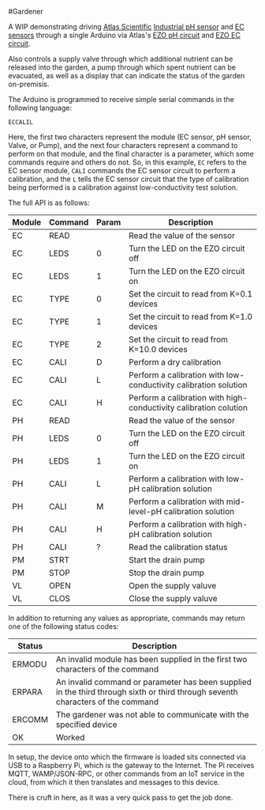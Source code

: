 #Gardener

A WIP demonstrating driving [Atlas Scientific](http://www.atlas-scientific.com/) [Industrial pH sensor](http://www.atlas-scientific.com/product_pages/probes/industrial_ph_probe.html) and [EC sensors](http://www.atlas-scientific.com/product_pages/kits/ec_k0_1_kit.html) through a single Arduino via Atlas's [EZO pH circuit](http://www.atlas-scientific.com/product_pages/circuits/ezo_ph.html) and [EZO EC circuit](http://www.atlas-scientific.com/product_pages/circuits/ezo_ec.html).

Also controls a supply valve through which additional nutrient can be released into the garden, a pump through which spent nutrient can be evacuated, as well as a display that can indicate the status of the garden on-premisis.

The Arduino is programmed to receive simple serial commands in the following language:

```
ECCALIL
```

Here, the first two characters represent the module (EC sensor, pH sensor, Valve, or Pump), and the next four characters represent a command to perform on that module, and the final character is a parameter, which some commands require and others do not. So, in this example, `EC` refers to the EC sensor module, `CALI` commands the EC sensor circuit to perform a calibration, and the `L` tells the EC sensor circuit that the type of calibration being performed is a calibration against low-conductivity test solution.

The full API is as follows:


Module | Command | Param   | Description                                                             
-------|---------|---------|-------------------------------------------------------------------------
EC     | READ    |         | Read the value of the sensor                                            
EC     | LEDS    | 0       | Turn the LED on the EZO circuit off
EC     | LEDS    | 1       | Turn the LED on the EZO circuit on
EC     | TYPE    | 0       | Set the circuit to read from K=0.1 devices
EC     | TYPE    | 1       | Set the circuit to read from K=1.0 devices
EC     | TYPE    | 2       | Set the circuit to read from K=10.0 devices
EC     | CALI    | D       | Perform a dry calibration
EC     | CALI    | L       | Perform a calibration with low-conductivity calibration solution
EC     | CALI    | H       | Perform a calibration with high-conductivity calibration colution
PH     | READ    |         | Read the value of the sensor
PH     | LEDS    | 0       | Turn the LED on the EZO circuit off
PH     | LEDS    | 1       | Turn the LED on the EZO circuit on
PH     | CALI    | L       | Perform a calibration with low-pH calibration solution
PH     | CALI    | M       | Perform a calibration with mid-level-pH calibration solution
PH     | CALI    | H       | Perform a calibration with high-pH calibration solution
PH     | CALI    | ?       | Read the calibration status
PM     | STRT    |         | Start the drain pump
PM     | STOP    |         | Stop the drain pump
VL     | OPEN    |         | Open the supply valuve
VL     | CLOS    |         | Close the supply valuve

In addition to returning any values as appropriate, commands may return one of the following status codes:

Status  | Description
--------|--------------------------------------------------------------------------------------------------------------------------------|
ERMODU  | An invalid module has been supplied in the first two characters of the command
ERPARA  | An invalid command or parameter has been supplied in the third through sixth or third through seventh characters of the command
ERCOMM  | The gardener was not able to communicate with the specified device
OK      | Worked

In setup, the device onto which the firmware is loaded sits connected via USB to a Raspberry Pi, 
which is the gateway to the Internet. The Pi receives MQTT, WAMP/JSON-RPC, or other commands from 
an IoT service in the cloud, from which it then translates and messages to this device.

There is cruft in here, as it was a very quick pass to get the job done.